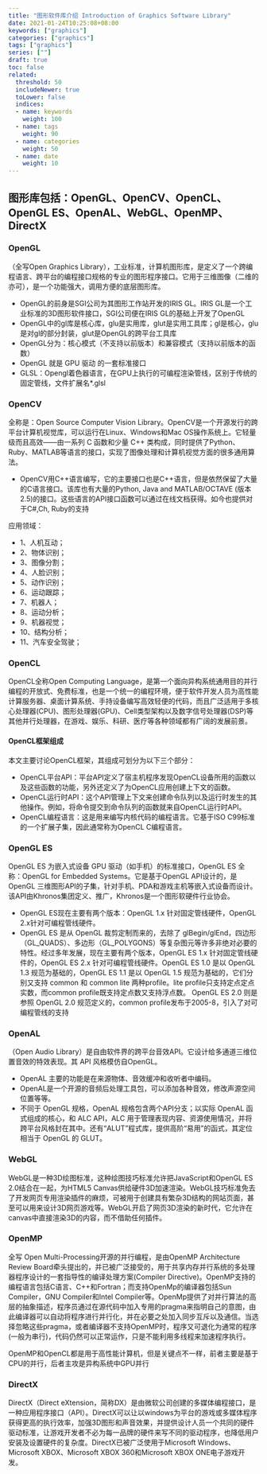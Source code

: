 ```yaml
---
title: "图形软件库介绍 Introduction of Graphics Software Library"
date: 2021-01-24T10:25:08+08:00
keywords: ["graphics"]
categories: ["graphics"]
tags: ["graphics"]
series: [""]
draft: true
toc: false
related:
  threshold: 50
  includeNewer: true
  toLower: false
  indices:
  - name: keywords
    weight: 100
  - name: tags
    weight: 90
  - name: categories
    weight: 50
  - name: date
    weight: 10
---
```


## 图形库包括：OpenGL、OpenCV、OpenCL、OpenGL ES、OpenAL、WebGL、OpenMP、DirectX

### OpenGL
（全写Open Graphics Library），工业标准，计算机图形库，是定义了一个跨编程语言、跨平台的编程接口规格的专业的图形程序接口。它用于三维图像（二维的亦可），是一个功能强大，调用方便的底层图形库。

- OpenGL的前身是SGI公司为其图形工作站开发的IRIS GL。IRIS GL是一个工业标准的3D图形软件接口，SGI公司便在IRIS GL的基础上开发了OpenGL
- OpenGL中的gl库是核心库，glu是实用库，glut是实用工具库；gl是核心，glu是对gl的部分封装，glut是OpenGL的跨平台工具库
- OpenGL分为：核心模式（不支持以前版本）和兼容模式（支持以前版本的函数）
- OpenGL 就是 GPU 驱动 的一套标准接口
- GLSL：Opengl着色器语言，在GPU上执行的可编程渲染管线，区别于传统的固定管线，文件扩展名*.glsl

### OpenCV
全称是：Open Source Computer Vision Library。OpenCV是一个开源发行的跨平台计算机视觉库，可以运行在Linux、Windows和Mac OS操作系统上。它轻量级而且高效——由一系列 C 函数和少量 C++ 类构成，同时提供了Python、Ruby、MATLAB等语言的接口，实现了图像处理和计算机视觉方面的很多通用算法。

- OpenCV用C++语言编写，它的主要接口也是C++语言，但是依然保留了大量的C语言接口。该库也有大量的Python, Java and MATLAB/OCTAVE (版本2.5)的接口。这些语言的API接口函数可以通过在线文档获得。如今也提供对于C#,Ch, Ruby的支持


应用领域：
- 1、人机互动；
- 2、物体识别；
- 3、图像分割；
- 4、人脸识别；
- 5、动作识别；
- 6、运动跟踪；
- 7、机器人；
- 8、运动分析；
- 9、机器视觉；
- 10、结构分析；
- 11、汽车安全驾驶；




### OpenCL
OpenCL全称Open Computing Language，是第一个面向异构系统通用目的并行编程的开放式、免费标准，也是一个统一的编程环境，便于软件开发人员为高性能计算服务器、桌面计算系统、手持设备编写高效轻便的代码，而且广泛适用于多核心处理器(CPU)、图形处理器(GPU)、Cell类型架构以及数字信号处理器(DSP)等其他并行处理器，在游戏、娱乐、科研、医疗等各种领域都有广阔的发展前景。

#### OpenCL框架组成

本文主要讨论OpenCL框架，其组成可划分为以下三个部分：

- OpenCL平台API：平台API定义了宿主机程序发现OpenCL设备所用的函数以及这些函数的功能，另外还定义了为OpenCL应用创建上下文的函数。
- OpenCL运行时API：这个API管理上下文来创建命令队列以及运行时发生的其他操作。例如，将命令提交到命令队列的函数就来自OpenCL运行时API。
- OpenCL编程语言：这是用来编写内核代码的编程语言。它基于ISO C99标准的一个扩展子集，因此通常称为OpenCL C编程语言。

### OpenGL ES
OpenGL ES 为嵌入式设备 GPU 驱动（如手机）的标准接口，OpenGL ES 全称：OpenGL for Embedded Systems。它是基于OpenGL API设计的，是OpenGL 三维图形API的子集，针对手机、PDA和游戏主机等嵌入式设备而设计。该API由Khronos集团定义、推广，Khronos是一个图形软硬件行业协会。

- OpenGL ES现在主要有两个版本：OpenGL 1.x 针对固定管线硬件，OpenGL 2.x针对可编程管线硬件。
- OpenGL ES 是从 OpenGL 裁剪定制而来的，去除了 glBegin/glEnd，四边形（GL_QUADS）、多边形（GL_POLYGONS）等复杂图元等许多非绝对必要的特性。经过多年发展，现在主要有两个版本，OpenGL ES 1.x 针对固定管线硬件的，OpenGL ES 2.x 针对可编程管线硬件。OpenGL ES 1.0 是以 OpenGL 1.3 规范为基础的，OpenGL ES 1.1 是以 OpenGL 1.5 规范为基础的，它们分别又支持 common 和 common lite 两种profile。lite profile只支持定点定点实数，而common profile既支持定点数又支持浮点数。 OpenGL ES 2.0 则是参照 OpenGL 2.0 规范定义的，common profile发布于2005-8，引入了对可编程管线的支持


### OpenAL
（Open Audio Library）是自由软件界的跨平台音效API。它设计给多通道三维位置音效的特效表现。其 API 风格模仿自OpenGL。

- OpenAL 主要的功能是在来源物体、音效缓冲和收听者中编码。
- OpenAL是一个开源的音频后处理工具包，可以添加各种音效，修改声源空间位置等等。
- 不同于 OpenGL 规格，OpenAL 规格包含两个API分支；以实际 OpenAL 函式组成的核心，和 ALC API，ALC 用于管理表现内容、资源使用情况，并将跨平台风格封在其中。还有“ALUT”程式库，提供高阶“易用”的函式，其定位相当于 OpenGL 的 GLUT。


### WebGL
WebGL是一种3D绘图标准，这种绘图技巧标准允许把JavaScript和OpenGL ES 2.0结合在一起，为HTML5 Canvas供给硬件3D加速渲染。WebGL技巧标准免去了开发网页专用渲染插件的麻烦，可被用于创建具有繁杂3D结构的网站页面，甚至可以用来设计3D网页游戏等。WebGL开启了网页3D渲染的新时代，它允许在canvas中直接渲染3D的内容，而不借助任何插件。

### OpenMP
全写 Open Multi-Processing开源的并行编程，是由OpenMP Architecture Review Board牵头提出的，并已被广泛接受的，用于共享内存并行系统的多处理器程序设计的一套指导性的编译处理方案(Compiler Directive)。OpenMP支持的编程语言包括C语言、C++和Fortran；而支持OpenMp的编译器包括Sun Compiler，GNU Compiler和Intel Compiler等。OpenMp提供了对并行算法的高层的抽象描述，程序员通过在源代码中加入专用的pragma来指明自己的意图，由此编译器可以自动将程序进行并行化，并在必要之处加入同步互斥以及通信。当选择忽略这些pragma，或者编译器不支持OpenMP时，程序又可退化为通常的程序(一般为串行)，代码仍然可以正常运作，只是不能利用多线程来加速程序执行。

OpenMP和OpenCL都是用于高性能计算机，但是关键点不一样，前者主要是基于CPU的并行，后者主攻是异构系统中GPU并行

### DirectX
DirectX（Direct eXtension，简称DX）是由微软公司创建的多媒体编程接口，是一种应用程序接口（API）。DirectX可以让以windows为平台的游戏或多媒体程序获得更高的执行效率，加强3D图形和声音效果，并提供设计人员一个共同的硬件驱动标准，让游戏开发者不必为每一品牌的硬件来写不同的驱动程序，也降低用户安装及设置硬件的复杂度。DirectX已被广泛使用于Microsoft Windows、Microsoft XBOX、Microsoft XBOX 360和Microsoft XBOX ONE电子游戏开发。




